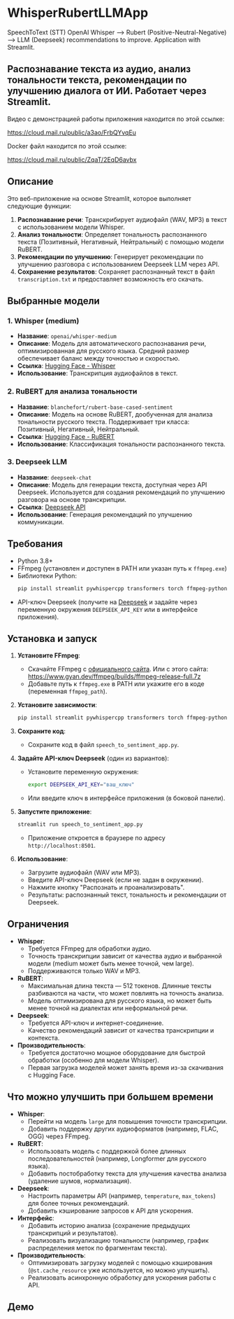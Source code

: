 # WhisperRubertLLMApp
SpeechToText (STT) OpenAI Whisper --> Rubert (Positive-Neutral-Negative) --> LLM (Deepseek) recommendations to improve. Application with Streamlit. 

## Распознавание текста из аудио, анализ тональности текста, рекомендации по улучшению диалога от ИИ. Работает через Streamlit.

Видео с демонстрацией работы приложения находится по этой ссылке:

https://cloud.mail.ru/public/a3ao/FrbQYvqEu

Docker файл находится по этой ссылке:

https://cloud.mail.ru/public/ZqaT/2EqD6avbx

## Описание
Это веб-приложение на основе Streamlit, которое выполняет следующие функции:
1. **Распознавание речи**: Транскрибирует аудиофайл (WAV, MP3) в текст с использованием модели Whisper.
2. **Анализ тональности**: Определяет тональность распознанного текста (Позитивный, Негативный, Нейтральный) с помощью модели RuBERT.
3. **Рекомендации по улучшению**: Генерирует рекомендации по улучшению разговора с использованием Deepseek LLM через API.
4. **Сохранение результатов**: Сохраняет распознанный текст в файл `transcription.txt` и предоставляет возможность его скачать.

## Выбранные модели
### 1. Whisper (medium)
- **Название**: `openai/whisper-medium`
- **Описание**: Модель для автоматического распознавания речи, оптимизированная для русского языка. Средний размер обеспечивает баланс между точностью и скоростью.
- **Ссылка**: [Hugging Face - Whisper](https://huggingface.co/openai/whisper-medium)
- **Использование**: Транскрипция аудиофайлов в текст.

### 2. RuBERT для анализа тональности
- **Название**: `blanchefort/rubert-base-cased-sentiment`
- **Описание**: Модель на основе RuBERT, дообученная для анализа тональности русского текста. Поддерживает три класса: Позитивный, Негативный, Нейтральный.
- **Ссылка**: [Hugging Face - RuBERT](https://huggingface.co/blanchefort/rubert-base-cased-sentiment)
- **Использование**: Классификация тональности распознанного текста.

### 3. Deepseek LLM
- **Название**: `deepseek-chat`
- **Описание**: Модель для генерации текста, доступная через API Deepseek. Используется для создания рекомендаций по улучшению разговора на основе транскрипции.
- **Ссылка**: [Deepseek API](https://api.deepseek.com)
- **Использование**: Генерация рекомендаций по улучшению коммуникации.

## Требования
- Python 3.8+
- FFmpeg (установлен и доступен в PATH или указан путь к `ffmpeg.exe`)
- Библиотеки Python:
  ```bash
  pip install streamlit pywhispercpp transformers torch ffmpeg-python numpy requests
  ```
- API-ключ Deepseek (получите на [Deepseek](https://platform.deepseek.com/) и задайте через переменную окружения `DEEPSEEK_API_KEY` или в интерфейсе приложения).

## Установка и запуск
1. **Установите FFmpeg**:
   - Скачайте FFmpeg с [официального сайта](https://ffmpeg.org/download.html). Или с этого сайта: https://www.gyan.dev/ffmpeg/builds/ffmpeg-release-full.7z
   - Добавьте путь к `ffmpeg.exe` в PATH или укажите его в коде (переменная `ffmpeg_path`).

2. **Установите зависимости**:
   ```bash
   pip install streamlit pywhispercpp transformers torch ffmpeg-python numpy requests
   ```

3. **Сохраните код**:
   - Сохраните код в файл `speech_to_sentiment_app.py`.

4. **Задайте API-ключ Deepseek** (один из вариантов):
   - Установите переменную окружения:
     ```bash
     export DEEPSEEK_API_KEY="ваш_ключ"
     ```
   - Или введите ключ в интерфейсе приложения (в боковой панели).

5. **Запустите приложение**:
   ```bash
   streamlit run speech_to_sentiment_app.py
   ```
   - Приложение откроется в браузере по адресу `http://localhost:8501`.

6. **Использование**:
   - Загрузите аудиофайл (WAV или MP3).
   - Введите API-ключ Deepseek (если не задан в окружении).
   - Нажмите кнопку "Распознать и проанализировать".
   - Результаты: распознанный текст, тональность и рекомендации от Deepseek.

## Ограничения
- **Whisper**:
  - Требуется FFmpeg для обработки аудио.
  - Точность транскрипции зависит от качества аудио и выбранной модели (medium может быть менее точной, чем large).
  - Поддерживаются только WAV и MP3.
- **RuBERT**:
  - Максимальная длина текста — 512 токенов. Длинные тексты разбиваются на части, что может повлиять на точность анализа.
  - Модель оптимизирована для русского языка, но может быть менее точной на диалектах или неформальной речи.
- **Deepseek**:
  - Требуется API-ключ и интернет-соединение.
  - Качество рекомендаций зависит от качества транскрипции и контекста.
- **Производительность**:
  - Требуется достаточно мощное оборудование для быстрой обработки (особенно для модели Whisper).
  - Первая загрузка моделей может занять время из-за скачивания с Hugging Face.

## Что можно улучшить при большем времени
- **Whisper**:
  - Перейти на модель `large` для повышения точности транскрипции.
  - Добавить поддержку других аудиоформатов (например, FLAC, OGG) через FFmpeg.
- **RuBERT**:
  - Использовать модель с поддержкой более длинных последовательностей (например, Longformer для русского языка).
  - Добавить постобработку текста для улучшения качества анализа (удаление шумов, нормализация).
- **Deepseek**:
  - Настроить параметры API (например, `temperature`, `max_tokens`) для более точных рекомендаций.
  - Добавить кэширование запросов к API для ускорения.
- **Интерфейс**:
  - Добавить историю анализа (сохранение предыдущих транскрипций и результатов).
  - Реализовать визуализацию тональности (например, график распределения меток по фрагментам текста).
- **Производительность**:
  - Оптимизировать загрузку моделей с помощью кэширования (`@st.cache_resource` уже используется, но можно улучшить).
  - Реализовать асинхронную обработку для ускорения работы с API.

## Демо


